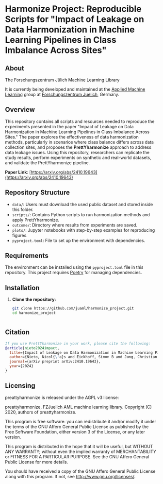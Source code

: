 # Harmonize Project: Reproducible Scripts for "Impact of Leakage on Data Harmonization in Machine Learning Pipelines in Class Imbalance Across Sites"

## About

The Forschungszentrum Jülich Machine Learning Library

It is currently being developed and maintained at the [Applied Machine Learning](https://www.fz-juelich.de/en/inm/inm-7/research-groups/applied-machine-learning-aml) group at [Forschungszentrum Juelich](https://www.fz-juelich.de/en), Germany.

## Overview

This repository contains all scripts and resources needed to reproduce the experiments presented in the paper "Impact of Leakage on Data Harmonization in Machine Learning Pipelines in Class Imbalance Across Sites." The paper explores the effectiveness of data harmonization methods, particularly in scenarios where class balance differs across data collection sites, and proposes the **PrettYharmonize** approach to address data leakage issues. Using this repository, researchers can replicate the study results, perform experiments on synthetic and real-world datasets, and validate the PrettYharmonize pipeline.

**Paper Link**: [https://arxiv.org/abs/2410.19643](https://arxiv.org/abs/2410.19643)

## Repository Structure

- `data/`: Users must download the used public dataset and stored inside this folder.
- `scripts/`: Contains Python scripts to run harmonization methods and apply PrettYharmonize.
- `outcome/`: Directory where results from experiments are saved.
- `plots/`: Jupyter notebooks with step-by-step examples for reproducing figures.
- `pyproject.toml`: File to set up the environment with dependencies.

## Requirements

The environment can be installed using the `pyproject.toml` file in this repository. This project requires [Poetry](https://python-poetry.org/) for managing dependencies.

## Installation

1. **Clone the repository:**

   ```bash
   git clone https://github.com/juaml/harmonize_project.git
   cd harmonize_project



## Citation
```bibtex
If you use PrettYharmonize in your work, please cite the following:
@article{nieto2024impact,
  title={Impact of Leakage on Data Harmonization in Machine Learning Pipelines in Class Imbalance Across Sites},
  author={Nieto, Nicol{\'a}s and Eickhoff, Simon B and Jung, Christian and Reuter, Martin and Diers, Kersten and Kelm, Malte and Lichtenberg, Artur and Raimondo, Federico and Patil, Kaustubh R},
  journal={arXiv preprint arXiv:2410.19643},
  year={2024}
}
```

## Licensing

preattyharmonize is released under the AGPL v3 license:

preattyharmonize, FZJuelich AML machine learning library.
Copyright (C) 2020, authors of preattyharmonize.

This program is free software: you can redistribute it and/or modify
it under the terms of the GNU Affero General Public License as published by
the Free Software Foundation, either version 3 of the License, or any later version.

This program is distributed in the hope that it will be useful,
but WITHOUT ANY WARRANTY; without even the implied warranty of
MERCHANTABILITY or FITNESS FOR A PARTICULAR PURPOSE.  See the
GNU Affero General Public License for more details.

You should have received a copy of the GNU Affero General Public License
along with this program.  If not, see <http://www.gnu.org/licenses/>.
